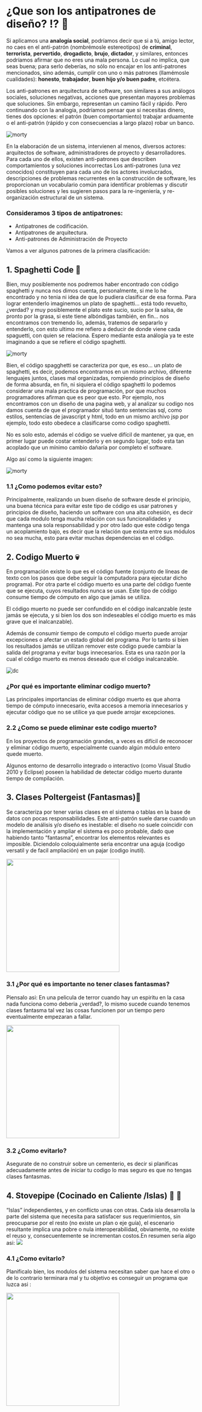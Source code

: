 # ¿Que son los antipatrones de diseño? :interrobang: :ghost:

Si aplicamos una **analogía social**, podríamos decir que si a tú, amigo lector, no caes en el anti-patrón (nombrémosle estereotipos) de **criminal**, **terrorista**, **pervertido**, **drogadicto**, **brujo**, **dictador**, y similares, entonces podríamos afirmar que no eres una mala persona. Lo cual no implica, que seas buena; para serlo deberías, no sólo no encajar en los anti-patrones mencionados, sino además, cumplir con uno o más patrones (llamémosle cualidades): **honesto**, **trabajador**, **buen hijo y/o buen padre**, etcétera.

Los anti-patrones en arquitectura de software, son similares a sus análogos sociales, soluciones negativas, acciones que presentan mayores problemas que soluciones. Sin embargo, representan un camino fácil y rápido. Pero continuando con la analogía, podríamos pensar que si necesitas dinero, tienes dos opciones: el patrón (buen comportamiento) trabajar arduamente o el anti-patrón (rápido y con consecuencias a largo plazo) robar un banco.

![morty](images/present.jpg)


En la elaboración de un sistema, intervienen al menos, diversos actores: arquitectos de software, administradores de proyecto y desarrolladores. Para cada uno de ellos, existen anti-patrones que describen comportamientos y soluciones incorrectas Los anti-patrones (una vez conocidos) constituyen para cada uno de los actores involucrados, descripciones de problemas recurrentes en la construcción de software, les proporcionan un vocabulario común para identificar problemas y discutir posibles soluciones y les sugieren pasos para la re-ingeniería, y re-organización estructural de un sistema.

### Consideramos 3 tipos de antipatrones: 
- Antipatrones de codificación.
- Antipatrones de arquitectura.
- Anti-patrones de Administración de Proyecto

Vamos a ver algunos patrones de la primera clasificación:
## 1.  Spaghetti Code :spaghetti:
Bien, muy posiblemente nos podremos haber encontrado con código spaghetti y nunca nos dimos cuenta, personalmente, si me lo he encontrado y no tenia ni idea de que lo pudiera clasificar de esa forma. Para lograr entenderlo imaginemos un plato de spaghetti... está todo revuelto, ¿verdad? y muy posiblemente el plato este sucio, sucio por la salsa, de pronto por la grasa, si este tiene albóndigas también, en fin... nos encontramos con tremendo lio, además, tratemos de separarlo y entenderlo, con esto ultimo me refiero a deducir de donde viene cada spaguetti, con quien se relaciona. Espero mediante esta análogia ya te este imaginando a que se refiere el código spaghetti.

![morty](images/spa.jpg)

Bien, el código spagghetti se caracteriza por que, es eso... un plato de spaghetti, es decir, podemos encontrarnos en un mismo archivo, diferente lenguajes juntos, clases mal organizadas, rompiendo principios de diseño de forma absurda, en fin, ni siquiera el código spaghetti lo podemos considerar una mala practica de programación, por que muchos programadores afirman que es peor que esto. Por ejemplo, nos encontramos con un diseño de una pagina web, y al analizar su codigo nos damos cuenta de que el programador situó tanto sentencias sql, como estilos, sentencias de javascript y html, todo en un mismo archivo jsp por ejemplo, todo esto obedece a clasificarse como codigo spaghetti.

No es solo esto, además el código se vuelve difícil de mantener, ya que, en primer lugar puede costar entenderlo y en segundo lugar, todo esta tan acoplado que un mínimo cambio dañaría por completo el software.

Algo así como la siguiente imagen:

![morty](images/spa2.jpg)

### 1.1 ¿Como podemos evitar esto?

Principalmente, realizando un buen diseño de software desde el principio, una buena técnica para evitar este tipo de código es usar patrones y principios de diseño, haciendo un software con una alta cohesión, es decir que cada modulo tenga mucha relación con sus funcionalidades y mantenga una sola responsabilidad y por otro lado que este código tenga un acoplamiento bajo, es decir que la relación que exista entre sus módulos no sea mucha, esto para evitar muchas dependencias en el código.

## 2. Codigo Muerto :skull:

En programación existe lo que es el código fuente (conjunto de líneas de texto con los pasos que debe seguir la computadora para ejecutar dicho programa). Por otra parte el código muerto es una parte del código fuente que se ejecuta, cuyos resultados nunca se usan. Este tipo de código consume tiempo de cómputo en algo que jamás se utiliza.

El código muerto no puede ser confundido en el código inalcanzable (este jamás se ejecuta, y si bien los dos son indeseables el código muerto es más grave que el inalcanzable).

Además de consumir tiempo de computo el código muerto puede arrojar excepciones o afectar un estado global del programa. Por lo tanto si bien los resultados jamás se utilizan remover este código puede cambiar la salida del programa y evitar bugs innecesarios. Esta es una razón por la cual el código muerto es menos deseado que el código inalcanzable.

![dc](images/dc.jpg)

### ¿Por qué es importante eliminar codigo muerto?

Las principales importancias de eliminar código muerto es que ahorra tiempo de cómputo innecesario, evita accesos a memoria innecesarios y ejecutar código que no se utilice ya que puede arrojar excepciones.

### 2.2 ¿Como se puede eliminar este codigo muerto?

En los proyectos de programación grandes, a veces es difícil de reconocer y eliminar código muerto, especialmente cuando algún módulo entero quede muerto.

Algunos entorno de desarrollo integrado o interactivo (como Visual Studio 2010 y Eclipse) poseen la habilidad de detectar código muerto durante tiempo de compilación.
## 3. Clases Poltergeist (Fantasmas):ghost:
Se caracteriza por tener varias clases en el sistema o tablas en la base de datos con pocas responsabilidades. Este anti-patrón suele darse cuando un modelo de análisis y/o diseño es inestable: el diseño no suele coincidir con la implementación y ampliar el sistema es poco probable, dado que habiendo tanto “fantasma”, encontrar los elementos relevantes es imposible. Diciendolo coloquialmente seria encontrar una aguja (codigo versatil y de facil ampliación) en un pajar (codigo inutil).

<img src="https://2.bp.blogspot.com/-PCL6O7rk1VY/VlRDmboxKpI/AAAAAAAAAlA/7jf7BOCxQtQ/s1600/aguja%2Bpajar.jpg" width="300">

### 3.1 ¿Por qué es importante no tener clases fantasmas?
Piensalo asi: En una pelicula de terror cuando hay un espiritu en la casa nada funciona como deberia ¿verdad?, lo mismo sucede cuando tenemos clases fantasma tal vez las cosas funcionen por un tiempo pero eventualmente empezaran a fallar.

 <img src="https://laexuberanciadehades.files.wordpress.com/2013/01/poltergeist1.jpeg" width="300">
 
 ### 3.2 ¿Como evitarlo?
 Asegurate de no construir sobre un cementerio, es decir si planificas adecuadamente antes de iniciar tu codigo lo mas seguro es que no tengas clases fantasmas.
 ## 4. Stovepipe (Cocinado en Caliente /Islas) :palm_tree: :stew:
 “Islas” independientes, y en conflicto unas con otras. Cada isla desarrolla la parte del sistema que necesita para satisfacer sus requerimientos, sin preocuparse por el resto (no existe un plan o eje guía), el escenario resultante implica una pobre o nula interoperabilidad, obviamente, no existe el reuso y, consecuentemente se incrementan costos.En resumen seria algo asi:
 <img src="https://pics.me.me/cada-quien-hace-una-parte-del-trabajo-y-luego-lo-10908898.png">
 ### 4.1 ¿Como evitarlo?
 Planificalo bien, los modulos del sistema necesitan saber que hace el otro o de lo contrario terminara mal y tu objetivo es conseguir un programa que luzca asi :
 
 <img src="https://exp.cdn-hotels.com/hotels/23000000/22470000/22465100/22465082/468a39a9_z.jpg?impolicy=fcrop&w=773&h=530&q=high" width="300" >

